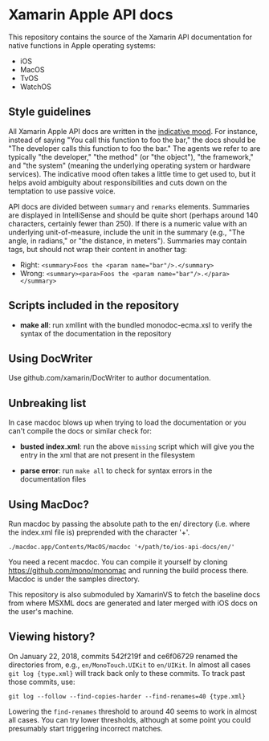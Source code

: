 Xamarin Apple API docs
==========

This repository contains the source of the Xamarin API documentation for native functions in Apple operating systems:

* iOS 
* MacOS
* TvOS
* WatchOS

Style guidelines
----------

All Xamarin Apple API docs are written in the [indicative mood](https://grammarist.com/grammar/english-moods/). For instance, instead of saying "You call this function to foo the bar," the docs should be "The developer calls this function to foo the bar." The agents we refer to are typically "the developer," "the method" (or "the object"), "the framework," and "the system" (meaning the underlying operating system or hardware services). The indicative mood often takes a little time to get used to, but it helps avoid ambiguity about responsibilities and cuts down on the temptation to use passive voice. 

API docs are divided between `summary` and `remarks` elements. Summaries are displayed in IntelliSense and should be quite short (perhaps around 140 characters, certainly fewer than 250). If there is a numeric value with an underlying unit-of-measure, include the unit in the summary (e.g., "The angle, in radians," or "the distance, in meters"). Summaries may contain tags, but should not wrap their content in another tag:

* Right: `<summary>Foos the <param name="bar"/>.</summary>` 
* Wrong: `<summary><para>Foos the <param name="bar"/>.</para></summary>`




Scripts included in the repository
----------

  - **make all**: run xmllint with the bundled monodoc-ecma.xsl to
      verify the syntax of the documentation in the repository

Using DocWriter
---------------

Use github.com/xamarin/DocWriter to author documentation.   

Unbreaking list
----------

In case macdoc blows up when trying to load the documentation or you can't compile the docs or similar check for:

  - **busted index.xml**: run the above `missing` script which will
      give you the entry in the xml that are not present in the
      filesystem

  - **parse error**: run `make all` to check for syntax errors in the
      documentation files

Using MacDoc?
---------------

Run macdoc by passing the absolute path to the en/ directory
(i.e. where the index.xml file is) preprended with the character '+'.

    ./macdoc.app/Contents/MacOS/macdoc '+/path/to/ios-api-docs/en/'

You need a recent macdoc. You can compile it yourself by cloning
https://github.com/mono/monomac and running the build process
there. Macdoc is under the samples directory.


This repository is also submoduled by XamarinVS to fetch the baseline docs from where MSXML docs are generated and later merged with iOS docs on the user's machine.

Viewing history?
---------------- 

On January 22, 2018, commits 542f219f and ce6f06729 renamed the directories from, e.g., `en/MonoTouch.UIKit` to `en/UIKit`. In almost all cases `git log {type.xml}` will track back only to these commits. To track past those commits, use:

    git log --follow --find-copies-harder --find-renames=40 {type.xml}
    
Lowering the `find-renames` threshold to around 40 seems to work   in almost all cases. You can try lower thresholds, although at some point you could presumably start triggering incorrect matches. 